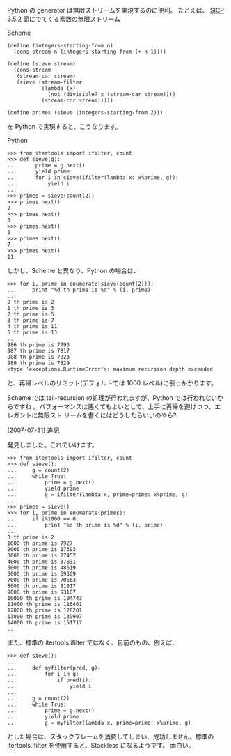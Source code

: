 <!--
date: 2007-07-30
slug: 2007sieve
title: Python - generatorで素数生成
-->

Python の generator は無限ストリームを実現するのに便利。 たとえば、
[SICP 3.5.2](http://mitpress.mit.edu/sicp/full-text/book/book-Z-H-24.html#%_sec_3.5.2)
節にでてくる素数の無限ストリーム

Scheme

```
(define (integers-starting-from n)
  (cons-stream n (integers-starting-from (+ n 1))))

(define (sieve stream)
  (cons-stream
   (stream-car stream)
   (sieve (stream-filter
           (lambda (x)
             (not (divisible? x (stream-car stream))))
           (stream-cdr stream)))))

(define primes (sieve (integers-starting-from 2)))
```

を Python で実現すると、こうなります。

Python

```
>>> from itertools import ifilter, count
>>> def sieve(g):
...      prime = g.next()
...      yield prime
...      for i in sieve(ifilter(lambda x: x%prime, g)):
...          yield i
...
>>> primes = sieve(count(2))
>>> primes.next()
2
>>> primes.next()
3
>>> primes.next()
5
>>> primes.next()
7
>>> primes.next()
11
```

しかし、Scheme と異なり、Python の場合は、

```
>>> for i, prime in enumerate(sieve(count(2))):
...     print "%d th prime is %d" % (i, prime)
...
0 th prime is 2
1 th prime is 3
2 th prime is 5
3 th prime is 7
4 th prime is 11
5 th prime is 13
..
986 th prime is 7793
987 th prime is 7817
988 th prime is 7823
989 th prime is 7829
<type 'exceptions.RuntimeError'>: maximum recursion depth exceeded
```

と、再帰レベルのリミット(デフォルトでは 1000 レベル)に引っかかります。

Scheme では tail-recursion の処理が行われますが、Python では行われないからですね
。パフォーマンスは悪くてもよいとして、上手に再帰を避けつつ、エレガントに無限スト
リームを書くにはどうしたらいいのやら?

\[2007-07-31\] 追記

発見しました。これでいけます。

```
>>> from itertools import ifilter, count
>>> def sieve():
...     g = count(2)
...     while True:
...         prime = g.next()
...         yield prime
...         g = ifilter(lambda x, prime=prime: x%prime, g)
...
>>> primes = sieve()
>>> for i, prime in enumerate(primes):
...     if i%1000 == 0:
...         print "%d th prime is %d" % (i, prime)
...
0 th prime is 2
1000 th prime is 7927
2000 th prime is 17393
3000 th prime is 27457
4000 th prime is 37831
5000 th prime is 48619
6000 th prime is 59369
7000 th prime is 70663
8000 th prime is 81817
9000 th prime is 93187
10000 th prime is 104743
11000 th prime is 116461
12000 th prime is 128201
13000 th prime is 139907
14000 th prime is 151717
..
```

また、標準の itertools.ifilter ではなく、自前のもの、例えば、

```
>>> def sieve():
...
...     def myfilter(pred, g):
...         for i in g:
...             if pred(i):
...                 yield i
...
...     g = count(2)
...     while True:
...         prime = g.next()
...         yield prime
...         g = myfilter(lambda x, prime=prime: x%prime, g)
```

とした場合は、スタックフレームを消費してしまい、成功しません。標準の
itertools.ifilter を使用すると、Stackless になるようです。 面白い。
